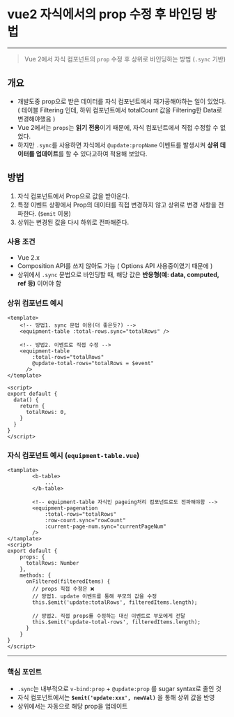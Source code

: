 # vue2 자식에서의 prop 수정 후 바인딩 방법

---

>Vue 2에서 자식 컴포넌트의 `prop` 수정 후 상위로 바인딩하는 방법 (`.sync` 기반)

## 개요

- 개발도중 prop으로 받은 데이터를 자식 컴포넌트에서 재가공해야하는 일이 있었다. ( 테이블 Filtering 인데, 하위 컴포넌트에서 totalCount 값을 Filtering한 Data로 변경해야했음 )
- Vue 2에서는 `props`는 **읽기 전용**이기 때문에, 자식 컴포넌트에서 직접 수정할 수 없었다. 
- 하지만 `.sync`를 사용하면 자식에서 `@update:propName` 이벤트를 발생시켜 **상위 데이터를 업데이트**를 할 수 있다고하여 적용해 보았다. 

## 방법

1. 자식 컴포넌트에서 Prop으로 값을 받아온다. 
2. 특정 이벤트 상황에서 Prop의 데이터를 직접 변경하지 않고 상위로 변경 사항을 전파한다. (`$emit` 이용)
3. 상위는 변경된 값을 다시 하위로 전파해준다. 

### 사용 조건

- Vue 2.x
- Composition API를 쓰지 않아도 가능 ( Options API 사용중이였기 때문에 )
- 상위에서 `.sync` 문법으로 바인딩할 때, 해당 값은 **반응형(예: data, computed, ref 등)** 이어야 함

### 상위 컴포넌트 예시

```vue
<template>
	<!-- 방법1. sync 문법 이용(더 좋은듯?) -->
	<equipment-table :total-rows.sync="totalRows" />	

	<!-- 방법2. 이벤트로 직접 수정 -->
    <equipment-table
        :total-rows="totalRows"
        @update-total-rows="totalRows = $event"
      />
</template>

<script>
export default {
  data() {
    return {
      totalRows: 0,
    }
  }
}
</script>
```

### 자식 컴포넌트 예시 (`equipment-table.vue`)

```vue
<tamplate>
    	<b-table>
            ...
    	</b-table>
    
    	<!-- equipment-table 자식인 pageing처리 컴포넌트로도 전파해야함 -->
        <equipment-pagenation
            :total-rows="totalRows"
            :row-count.sync="rowCount"
            :current-page-num.sync="currentPageNum"
        />
</tamplate>
<script>
export default {
    props: {
      totalRows: Number
    },
    methods: {
      onFiltered(filteredItems) {
        // props 직접 수정은 ❌
        // 방법1. update 이벤트를 통해 부모의 값을 수정
        this.$emit('update:totalRows', filteredItems.length);

        // 방법2. 직접 props를 수정하는 대신 이벤트로 부모에게 전달
        this.$emit('update-total-rows', filteredItems.length);
      }
    }
}
</script>
```

------

### 핵심 포인트

- `.sync`는 내부적으로 `v-bind:prop` + `@update:prop` 를 sugar syntax로 줄인 것
- 자식 컴포넌트에서는 **`$emit('update:xxx', newVal)`** 을 통해 상위 값을 반영
- 상위에서는 자동으로 해당 prop을 업데이트